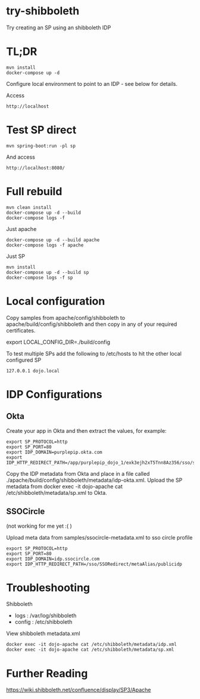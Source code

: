 # try-shibboleth

Try creating an SP using an shibboleth IDP

# TL;DR

    mvn install
    docker-compose up -d

Configure local environment to point to an IDP - see below for details.

Access

    http://localhost

# Test SP direct

    mvn spring-boot:run -pl sp

And access

    http://localhost:8080/

# Full rebuild

    mvn clean install
    docker-compose up -d --build
    docker-compose logs -f

Just apache

    docker-compose up -d --build apache
    docker-compose logs -f apache

Just SP

    mvn install
    docker-compose up -d --build sp
    docker-compose logs -f sp

# Local configuration

Copy samples from apache/config/shibboleth to apache/build/config/shibboleth and then copy in any of your required
certificates.

  export LOCAL_CONFIG_DIR=./build/config

To test multiple SPs add the following to /etc/hosts to hit the other local configured SP

```
127.0.0.1 dojo.local
```

# IDP Configurations

## Okta

Create your app in Okta and then extract the values, for example:

```
export SP_PROTOCOL=http
export SP_PORT=80
export IDP_DOMAIN=purplepip.okta.com
export IDP_HTTP_REDIRECT_PATH=/app/purplepip_dojo_1/exk3ejh2xT5Tnn8Az356/sso/saml
```

Copy the IDP metadata from Okta and place in a file called ./apache/build/config/shibboleth/metadata/idp-okta.xml.
Upload the SP metadata from docker exec -it dojo-apache cat /etc/shibboleth/metadata/sp.xml to Okta.

## SSOCircle

(not working for me yet :( )

Upload meta data from samples/ssocircle-metadata.xml to sso circle profile

```
export SP_PROTOCOL=http
export SP_PORT=80
export IDP_DOMAIN=idp.ssocircle.com
export IDP_HTTP_REDIRECT_PATH=/sso/SSORedirect/metaAlias/publicidp
```

# Troubleshooting

Shibboleth
* logs : /var/log/shibboleth
* config : /etc/shibboleth

View shibboleth metadata.xml

    docker exec -it dojo-apache cat /etc/shibboleth/metadata/idp.xml
    docker exec -it dojo-apache cat /etc/shibboleth/metadata/sp.xml

# Further Reading

https://wiki.shibboleth.net/confluence/display/SP3/Apache

